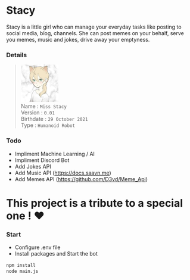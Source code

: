 # Stacy
Stacy is a little girl who can manage your everyday tasks like posting to social media, blog, channels. She can post memes on your behalf, serve you memes, music and jokes, drive away your emptyness.

### Details
> <img src="./body/face/0.jpg" alt="stacy profile pic" width="100"/><br>
> Name : `Miss Stacy` <br>
> Version : `0.01` <br>
> Birthdate : `29 October 2021` <br>
> Type : `Humanoid Robot` <br>

### Todo
- Impliment Machine Learning / AI
- Impliment Discord Bot
- Add Jokes API
- Add Music API (https://docs.saavn.me)
- Add Memes API (https://github.com/D3vd/Meme_Api)

This project is a tribute to a special one ! ❤️
=======
### Start
- Configure .env file
- Install packages and Start the bot
```
npm install
node main.js
```
